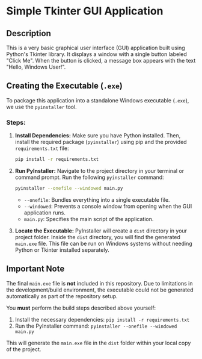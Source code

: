 # Simple Tkinter GUI Application

## Description

This is a very basic graphical user interface (GUI) application built using Python's Tkinter library. It displays a window with a single button labeled "Click Me". When the button is clicked, a message box appears with the text "Hello, Windows User!".

## Creating the Executable (`.exe`)

To package this application into a standalone Windows executable (`.exe`), we use the `pyinstaller` tool.

### Steps:

1.  **Install Dependencies:**
    Make sure you have Python installed. Then, install the required package (`pyinstaller`) using pip and the provided `requirements.txt` file:
    ```bash
    pip install -r requirements.txt
    ```

2.  **Run PyInstaller:**
    Navigate to the project directory in your terminal or command prompt. Run the following `pyinstaller` command:
    ```bash
    pyinstaller --onefile --windowed main.py
    ```
    *   `--onefile`: Bundles everything into a single executable file.
    *   `--windowed`: Prevents a console window from opening when the GUI application runs.
    *   `main.py`: Specifies the main script of the application.

3.  **Locate the Executable:**
    PyInstaller will create a `dist` directory in your project folder. Inside the `dist` directory, you will find the generated `main.exe` file. This file can be run on Windows systems without needing Python or Tkinter installed separately.

## Important Note

The final `main.exe` file is **not** included in this repository. Due to limitations in the development/build environment, the executable could not be generated automatically as part of the repository setup.

You **must** perform the build steps described above yourself:
1. Install the necessary dependencies: `pip install -r requirements.txt`
2. Run the PyInstaller command: `pyinstaller --onefile --windowed main.py`

This will generate the `main.exe` file in the `dist` folder within your local copy of the project.
